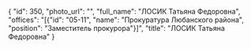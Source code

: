 {
    "id": 350,
    "photo_url": "",
    "full_name": "ЛОСИК Татьяна Федоровна",
    "offices": "[{\"id\": \"05-11\", \"name\": \"Прокуратура Любанского района\", \"position\": \"Заместитель прокурора\"}]",
    "title": "ЛОСИК Татьяна Федоровна"
}